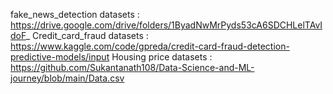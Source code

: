 
fake_news_detection datasets : https://drive.google.com/drive/folders/1ByadNwMrPyds53cA6SDCHLelTAvIdoF_
Credit_card_fraud datasets : https://www.kaggle.com/code/gpreda/credit-card-fraud-detection-predictive-models/input
Housing price datasets : https://github.com/Sukantanath108/Data-Science-and-ML-journey/blob/main/Data.csv
